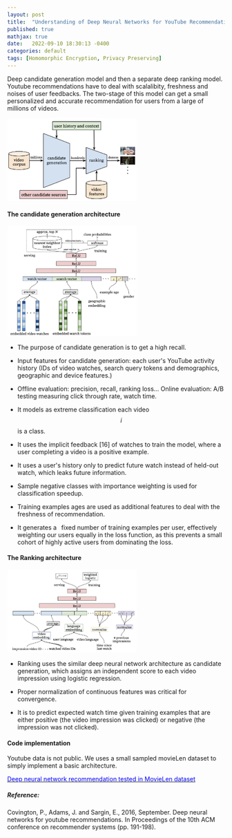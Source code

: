 ```yaml
---
layout: post
title:  "Understanding of Deep Neural Networks for YouTube Recommendations"
published: true
mathjax: true
date:   2022-09-10 18:30:13 -0400
categories: default
tags: [Homomorphic Encryption, Privacy Preserving]
---
```



Deep candidate generation model and then a separate deep ranking model. 
Youtube recommendations have to deal with scalalibity, freshness and noises of user feedbacks.
The two-stage of this model can get a small personalized and accurate recommendation for users from a large of millions of videos.

<img src="/assets/images/2022_09_10//recommendation_youtube/recommendation_system_architecture.png" width="300">

#### The candidate generation architecture
<img src="/assets/images/2022_09_10//recommendation_youtube/deep_candidate_generation.png" width="300">


* The purpose of candidate generation is to get a high recall.

* Input features for candidate generation:
each user's YouTube activity history (IDs of video watches, search query tokens and demographics, geographic and device features.)

* Offline evaluation: precision, recall, ranking loss... Online evaluation: A/B testing measuring click through rate, watch time.

* It models as extreme classification each video $$i$$ is a class.

* It uses the implicit feedback [16] of watches to train the model, where a
user completing a video is a positive example.

* It uses a user's history only to predict future watch instead of held-out watch, which leaks future information.

* Sample negative classes with importance weighting is used for classification speedup.

* Training examples ages are used as additional features to deal with the freshness of recommendation.

* It generates a  fixed number of training examples per user, effectively weighting
our users equally in the loss function, as this prevents a small cohort of highly active users from dominating the loss.


#### The Ranking architecture
<img src="/assets/images/2022_09_10//recommendation_youtube/Deep_ranking_network_architecture.png" width="300">

* Ranking uses the similar deep neural network architecture as candidate generation, which assigns an independent score to each video impression using logistic regression.

* Proper normalization of continuous features was critical for convergence.

* It is to predict expected watch time given training examples that are either positive (the video impression was
clicked) or negative (the impression was not clicked).

#### Code implementation
Youtube data is not public. 
We uses a small sampled movieLen dataset to simply implement a basic architecture.

[<span style="color:blue;"> Deep neural network recommendation tested in MovieLen dataset </span>](https://github.com/windhaunting/Machine-Learning-Deep-Learning-Codes-Practice/blob/main/recommendation_systems/deep_neural_network_recommendation.ipynb)


##### Reference:
Covington, P., Adams, J. and Sargin, E., 2016, September. Deep neural networks for youtube recommendations. In Proceedings of the 10th ACM conference on recommender systems (pp. 191-198).